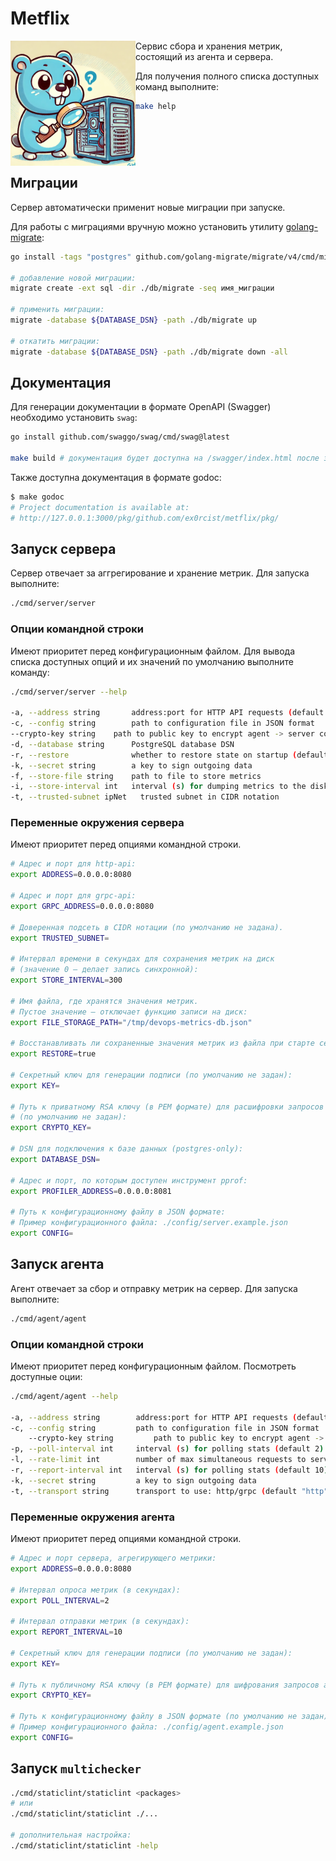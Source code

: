 # Metflix

<img  align="left" width="200" src="gopher.png" >

Сервис сбора и хранения метрик, состоящий из агента и сервера.

Для получения полного списка доступных команд выполните:
```bash
make help
```

<p style="clear: both">

## Миграции
Сервер автоматически применит новые миграции при запуске. 

Для работы с миграциями вручную можно установить утилиту [golang-migrate](https://github.com/golang-migrate/migrate):
```bash
go install -tags "postgres" github.com/golang-migrate/migrate/v4/cmd/migrate@latest

# добавление новой миграции:
migrate create -ext sql -dir ./db/migrate -seq имя_миграции

# применить миграции:
migrate -database ${DATABASE_DSN} -path ./db/migrate up

# откатить миграции:
migrate -database ${DATABASE_DSN} -path ./db/migrate down -all
```


## Документация
Для генерации документации в формате OpenAPI (Swagger) необходимо установить `swag`:
```bash
go install github.com/swaggo/swag/cmd/swag@latest

make build # документация будет доступна на /swagger/index.html после запуска сервера
```

Также доступна документация в формате godoc: 
```bash
$ make godoc
# Project documentation is available at:
# http://127.0.0.1:3000/pkg/github.com/ex0rcist/metflix/pkg/
```

## Запуск сервера

Сервер отвечает за аггрегирование и хранение метрик. Для запуска выполните: 
```bash
./cmd/server/server
```

### Опции командной строки 
Имеют приоритет перед конфигурационным файлом. Для вывода списка доступных опций и их значений по умолчанию выполните команду:
```bash
./cmd/server/server --help

-a, --address string       address:port for HTTP API requests (default "0.0.0.0:8080")
-c, --config string        path to configuration file in JSON format
--crypto-key string    path to public key to encrypt agent -> server communications
-d, --database string      PostgreSQL database DSN
-r, --restore              whether to restore state on startup (default true)
-k, --secret string        a key to sign outgoing data
-f, --store-file string    path to file to store metrics
-i, --store-interval int   interval (s) for dumping metrics to the disk
-t, --trusted-subnet ipNet   trusted subnet in CIDR notation
```

### Переменные окружения сервера
Имеют приоритет перед опциями командной строки.

```bash
# Адрес и порт для http-api:
export ADDRESS=0.0.0.0:8080

# Адрес и порт для grpc-api:
export GRPC_ADDRESS=0.0.0.0:8080

# Доверенная подсеть в CIDR нотации (по умолчанию не задана).
export TRUSTED_SUBNET=

# Интервал времени в секундах для сохранения метрик на диск
# (значение 0 — делает запись синхронной):
export STORE_INTERVAL=300

# Имя файла, где хранятся значения метрик.
# Пустое значение — отключает функцию записи на диск:
export FILE_STORAGE_PATH="/tmp/devops-metrics-db.json"

# Восстанавливать ли сохраненные значения метрик из файла при старте сервера:
export RESTORE=true

# Секретный ключ для генерации подписи (по умолчанию не задан):
export KEY=

# Путь к приватному RSA ключу (в PEM формате) для расшифровки запросов агент -> сервер 
# (по умолчанию не задан):
export CRYPTO_KEY=

# DSN для подключения к базе данных (postgres-only):
export DATABASE_DSN=

# Адрес и порт, по которым доступен инструмент pprof:
export PROFILER_ADDRESS=0.0.0.0:8081

# Путь к конфигурационному файлу в JSON формате:
# Пример конфигурационного файла: ./config/server.example.json
export CONFIG=
```

## Запуск агента
Агент отвечает за сбор и отправку метрик на сервер. Для запуска выполните:
```bash
./cmd/agent/agent 
```

### Опции командной строки 
Имеют приоритет перед конфигурационным файлом. Посмотреть доступные оции: 
```bash
./cmd/agent/agent --help

-a, --address string        address:port for HTTP API requests (default "0.0.0.0:8080")
-c, --config string         path to configuration file in JSON format
    --crypto-key string         path to public key to encrypt agent -> server communications
-p, --poll-interval int     interval (s) for polling stats (default 2)
-l, --rate-limit int        number of max simultaneous requests to server (default -1)
-r, --report-interval int   interval (s) for polling stats (default 10)
-k, --secret string         a key to sign outgoing data
-t, --transport string      transport to use: http/grpc (default "http")
```

### Переменные окружения агента
Имеют приоритет перед опциями командной строки.

```bash
# Адрес и порт сервера, агрегирующего метрики:
export ADDRESS=0.0.0.0:8080

# Интервал опроса метрик (в секундах):
export POLL_INTERVAL=2

# Интервал отправки метрик (в секундах):
export REPORT_INTERVAL=10

# Секретный ключ для генерации подписи (по умолчанию не задан):
export KEY=

# Путь к публичному RSA ключу (в PEM формате) для шифрования запросов агент -> сервер
export CRYPTO_KEY=

# Путь к конфигурационному файлу в JSON формате (по умолчанию не задан):
# Пример конфигурационного файла: ./config/agent.example.json
export CONFIG=
```

## Запуск `multichecker`
```bash
./cmd/staticlint/staticlint <packages>
# или
./cmd/staticlint/staticlint ./...

# дополнительная настройка: 
./cmd/staticlint/staticlint -help
```